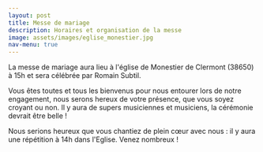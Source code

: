 ```yaml
---
layout: post
title: Messe de mariage
description: Horaires et organisation de la messe
image: assets/images/eglise_monestier.jpg
nav-menu: true
---
```



La messe de mariage aura lieu à l'église de Monestier de Clermont (38650) à 15h et sera célébrée par Romain Subtil.

Vous êtes toutes et tous les bienvenus pour nous entourer lors de notre engagement, nous serons hereux de votre présence, que vous soyez croyant ou non. Il y aura de supers musiciennes et musiciens, la cérémonie devrait être belle !

Nous serions heureux que vous chantiez de plein cœur avec nous : il y aura une répétition à 14h dans l'Eglise. Venez nombreux !
